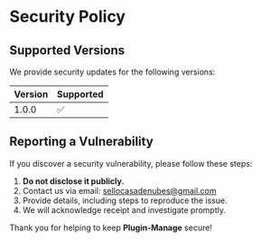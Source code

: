 # Security Policy

## Supported Versions

We provide security updates for the following versions:

| Version | Supported |
|---------|-----------|
| 1.0.0   | ✅ |

## Reporting a Vulnerability

If you discover a security vulnerability, please follow these steps:

1. **Do not disclose it publicly.**
2. Contact us via email: [sellocasadenubes@gmail.com](mailto:sellocasadenubes@gmail.com)
3. Provide details, including steps to reproduce the issue.
4. We will acknowledge receipt and investigate promptly.

Thank you for helping to keep **Plugin-Manage** secure!

